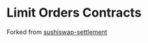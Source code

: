 # Limit Orders Contracts
Forked from [sushiswap-settlement](https://github.com/sushiswap/sushiswap-settlement)
